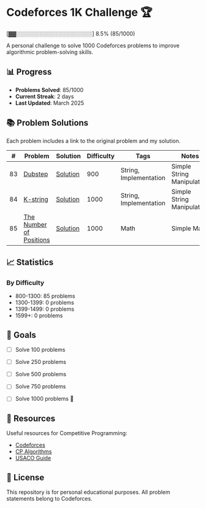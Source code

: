 # Codeforces 1K Challenge 🏆

[▓▓░░░░░░░░░░░░░░░░░░░░] 8.5% (85/1000)

A personal challenge to solve 1000 Codeforces problems to improve algorithmic problem-solving skills.

## 📊 Progress

- **Problems Solved**: 85/1000
- **Current Streak**: 2 days
- **Last Updated**: March 2025

## 📚 Problem Solutions

Each problem includes a link to the original problem and my solution.

| # | Problem | Solution | Difficulty | Tags | Notes |
|---|---------|----------|------------|------|-------|
| 83 | [Dubstep](https://codeforces.com/problemset/problem/208/A) | [Solution](https://gist.github.com/Sohamnayak4/f73b4f378cc770513f6883a82cc0e034) | 900 | String, Implementation | Simple String Manipulation |
| 84 | [K-string](https://codeforces.com/problemset/problem/219/A) | [Solution](https://gist.github.com/Sohamnayak4/d7df6ce731dfafb29bf3f924ea4cc5d1) | 1000 | String, Implementation | Simple String Manipulation |
| 85 | [The Number of Positions](https://codeforces.com/problemset/problem/124/A) | [Solution](https://gist.github.com/Sohamnayak4/9627d627a46b4ca4e8eb5c8592119e22) | 1000 | Math | Simple Math |
<!-- Add more problems here -->

## 📈 Statistics

### By Difficulty
- 800-1300: 85 problems
- 1300-1399: 0 problems
- 1399-1499: 0 problems
- 1599+: 0 problems


## 🎯 Goals

- [ ] Solve 100 problems
- [ ] Solve 250 problems
- [ ] Solve 500 problems
- [ ] Solve 750 problems
- [ ] Solve 1000 problems 🎉


## 🔗 Resources

Useful resources for Competitive Programming:
- [Codeforces](https://codeforces.com/)
- [CP Algorithms](https://cp-algorithms.com/)
- [USACO Guide](https://usaco.guide/)

## 📝 License

This repository is for personal educational purposes. All problem statements belong to Codeforces.
